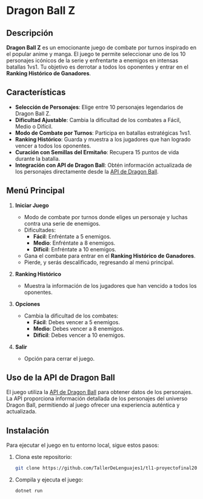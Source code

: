 # Dragon Ball Z

## Descripción

**Dragon Ball Z** es un emocionante juego de combate por turnos inspirado en el popular anime y manga. El juego te permite seleccionar uno de los 10 personajes icónicos de la serie y enfrentarte a enemigos en intensas batallas 1vs1. Tu objetivo es derrotar a todos los oponentes y entrar en el **Ranking Histórico de Ganadores**.

## Características

- **Selección de Personajes**: Elige entre 10 personajes legendarios de Dragon Ball Z.
- **Dificultad Ajustable**: Cambia la dificultad de los combates a Fácil, Medio o Difícil.
- **Modo de Combate por Turnos**: Participa en batallas estratégicas 1vs1.
- **Ranking Histórico**: Guarda y muestra a los jugadores que han logrado vencer a todos los oponentes.
- **Curación con Semillas del Ermitaño**: Recupera 15 puntos de vida durante la batalla.
- **Integración con API de Dragon Ball**: Obtén información actualizada de los personajes directamente desde la [API de Dragon Ball](https://dragonball-api.com).

## Menú Principal

1. **Iniciar Juego**
   - Modo de combate por turnos donde eliges un personaje y luchas contra una serie de enemigos.
   - Dificultades:
     - **Fácil**: Enfréntate a 5 enemigos.
     - **Medio**: Enfréntate a 8 enemigos.
     - **Difícil**: Enfréntate a 10 enemigos.
   - Gana el combate para entrar en el **Ranking Histórico de Ganadores**.
   - Pierde, y serás descalificado, regresando al menú principal.

2. **Ranking Histórico**
   - Muestra la información de los jugadores que han vencido a todos los oponentes.

3. **Opciones**
   - Cambia la dificultad de los combates:
     - **Fácil**: Debes vencer a 5 enemigos.
     - **Medio**: Debes vencer a 8 enemigos.
     - **Difícil**: Debes vencer a 10 enemigos.

4. **Salir**
   - Opción para cerrar el juego.

## Uso de la API de Dragon Ball

El juego utiliza la [API de Dragon Ball](https://dragonball-api.com/api/characters?limit=58) para obtener datos de los personajes. La API proporciona información detallada de los personajes del universo Dragon Ball, permitiendo al juego ofrecer una experiencia auténtica y actualizada.

## Instalación

Para ejecutar el juego en tu entorno local, sigue estos pasos:

1. Clona este repositorio:

   ```bash
   git clone https://github.com/TallerDeLenguajes1/tl1-proyectofinal2024-FedeBGitHub.git

2. Compila y ejecuta el juego:

   ```bash
   dotnet run